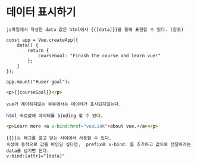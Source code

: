 # 데이터 표시하기

```
js파일에서 작성한 data 값은 html에서 {{[data]}}을 통해 표현할 수 있다. (참조)
```


```javasciprt
const app = Vue.createApp({
    data() {
        return {
            courseGoal: "Finish the course and learn vue!"
        };
    }
});

app.mount("#user-goal");
```

```html
<p>{{courseGoal}}</p>
```

```
vue가 제어하지않는 부분에서는 데이터가 표시되지않는다.
```


```
html 속성값에 데이터를 binding 할 수 있다.
```


```html
<p>Learn more <a v-bind:href="vueLink">about vue.</a></p>
```


```
{{}}는 태그를 열고 닫는 사이에서 사용할 수 있다.
속성에 동적으로 값을 바인딩 싶다면,  prefix로 v-bind: 를 추가하고 값으로 전달하려는 data를 넘기면 된다.
v-bind:[attr]="[data]"
```
